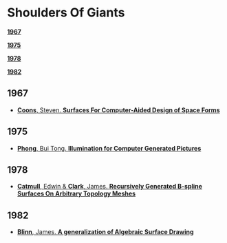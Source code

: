 
Shoulders Of Giants
======
[**1967**](https://github.com/GeorgeAdamon/ModernComputerGraphicsResources/blob/master/Categories/ShouldersOfGiants.md#1967)

[**1975**](https://github.com/GeorgeAdamon/ModernComputerGraphicsResources/blob/master/Categories/ShouldersOfGiants.md#1975)

[**1978**](https://github.com/GeorgeAdamon/ModernComputerGraphicsResources/blob/master/Categories/ShouldersOfGiants.md#1978)

[**1982**](https://github.com/GeorgeAdamon/ModernComputerGraphicsResources/blob/master/Categories/ShouldersOfGiants.md#1982)

## 1967
* [**Coons**, Steven. **Surfaces For Computer-Aided Design of Space Forms**](http://publications.csail.mit.edu/lcs/pubs/pdf/MIT-LCS-TR-041.pdf)

## 1975
* [**Phong**, Bui Tong. **Illumination for Computer Generated Pictures**](https://users.cs.northwestern.edu/~ago820/cs395/Papers/Phong_1975.pdf)

## 1978
* [**Catmull**, Edwin & **Clark**, James. **Recursively Generated B-spline Surfaces On Arbitrary Topology Meshes**](https://people.eecs.berkeley.edu/~sequin/CS284/PAPERS/CatmullClark_SDSurf.pdf)

## 1982
* [**Blinn**, James. **A generalization of Algebraic Surface Drawing**](https://cumincad.architexturez.net/system/files/pdf/6094.content.pdf)
